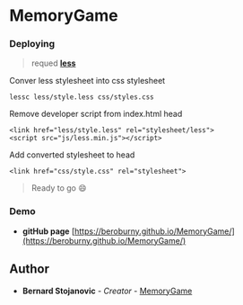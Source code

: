 # MemoryGame

### Deploying
> requed **[less](http://lesscss.org)**


Conver less stylesheet into css stylesheet
```
lessc less/style.less css/styles.css
```

Remove developer script from index.html head
```
<link href="less/style.less" rel="stylesheet/less">
<script src="js/less.min.js"></script>
```

Add converted stylesheet to head
```
<link href="css/style.css" rel="stylesheet">
```

> Ready to go :smile:

### Demo
* **gitHub page** [https://beroburny.github.io/MemoryGame/](https://beroburny.github.io/MemoryGame/)

## Author

* **Bernard Stojanovic** - *Creator* - [MemoryGame](https://github.com/BeroBurny/MemoryGame)
